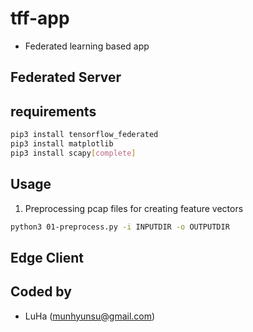 # tff-app
- Federated learning based app

## Federated Server

## requirements
  ```bash
  pip3 install tensorflow_federated
  pip3 install matplotlib
  pip3 install scapy[complete]
  ```

## Usage
  1. Preprocessing pcap files for creating feature vectors

  ```bash
  python3 01-preprocess.py -i INPUTDIR -o OUTPUTDIR
  ```

## Edge Client

## Coded by
- LuHa (munhyunsu@gmail.com)

